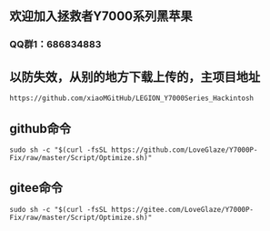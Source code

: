 ## 欢迎加入拯救者Y7000系列黑苹果
### QQ群1：686834883

## 以防失效，从别的地方下载上传的，主项目地址
```
https://github.com/xiaoMGitHub/LEGION_Y7000Series_Hackintosh
```
## github命令
```
sudo sh -c "$(curl -fsSL https://github.com/LoveGlaze/Y7000P-Fix/raw/master/Script/Optimize.sh)"
```
## gitee命令
```
sudo sh -c "$(curl -fsSL https://gitee.com/LoveGlaze/Y7000P-Fix/raw/master/Script/Optimize.sh)"
```
